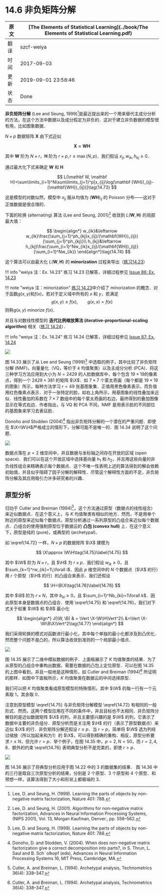 # 14.6 非负矩阵分解

| 原文   | [The Elements of Statistical Learning](../book/The Elements of Statistical Learning.pdf) |
| ---- | ---------------------------------------- |
| 翻译   | szcf-weiya                               |
| 时间   | 2017-09-03                   |
|更新|2019-09-01 23:58:46|
|状态|Done|


**非负矩阵分解** (Lee and Seung, 1999)[^1]是最近提出来的一个用来替代主成分分析的方法，在这个方法中数据以及成分假定为非负的．这对于建立非负数据的模型很有用，比如图象数据．

$N\times p$ 数据矩阵 $\mathbf X$ 由下式近似

$$
\mathbf X \approx \mathbf W\mathbf H\tag{14.72}\label{14.72}
$$

其中 $\mathbf W$ 阶为 $N\times r$，$\mathbf H$ 阶为 $r\times p, r\le \max(N,p)$．我们假设 $x_{ij}, w_{ik}, h_{kj}\ge 0$．

通过最大化下式来确定 $\mathbf W$ 和 $\mathbf H$

$$
L(\mathbf W, \mathbf H)=\sum\limits_{i=1}^N\sum\limits_{j=1}^p[x_{ij}\log(\mathbf {WH})_{ij}-(\mathbf{WH})_{ij})]\tag{14.73}
$$

这是模型的对数似然，模型中 $x_{ij}$ 服从均值为 $(\mathbf{WH})_{ij}$ 的 Poisson 分布——这对于正值数据是很合理的．

下面的轮换 (alternating) 算法 (Lee and Seung, 2001)[^2] 收敛到 $L(\mathbf W, \mathbf H)$ 的局部最大值：

<!-- 
$$
\begin{array}{ll}
w_{ik}&\leftarrow w_{ik}\frac{\sum_{j=1}^ph_{kj}x_{ij}/(\mathbf{WH}_{ij})}{\sum_{j=1}^ph_{kj}}\\
h_{kj}&\leftarrow h_{kj}\frac{\sum_{j=1}^pw_{ik}x_{ij}/(\mathbf{WH}_{ij})}{\sum_{j=1}^pw_{ik}}
\end{array}\tag{14.74}
$$
-->


$$
\begin{align*}
w_{ik}&\leftarrow w_{ik}\frac{\sum_{j=1}^ph_{kj}x_{ij}/(\mathbf{WH})_{ij}}{\sum_{j=1}^ph_{kj}}\\
h_{kj}&\leftarrow h_{kj}\frac{\sum_{i=1}^Nw_{ik}x_{ij}/(\mathbf{WH})_{ij}}{\sum_{i=1}^Nw_{ik}}
\end{align*}\tag{14.74}
$$

这个算法可以由最大化 $L(\mathbf W, \mathbf H)$ 的 **minorization** 过程来导出（[练习14.23](https://github.com/szcf-weiya/ESL-CN/issues/86)）

!!! info "weiya 注：Ex. 14.23"
    练习 14.23 已解答，详细过程参见 [Issue 86: Ex. 14.23](https://github.com/szcf-weiya/ESL-CN/issues/86)

!!! note "weiya 注：minorization"
    [练习 14.23](https://github.com/szcf-weiya/ESL-CN/issues/86)中介绍了 minorization 的概念．对于函数$g(x, y)$和$f(x)$，若对于定义域中所有的 $x$ 和 $y$，若满足
    $$
    g(x,y)\le f(x),\qquad g(x,x)=f(x)
    $$
    则称$g(x,y)$ minorize $f(x)$．

并且与对数线性模型的 **迭代比例缩放算法 (iterative-proportional-scaling algorithm)** 相关（[练习 14.24](https://github.com/szcf-weiya/ESL-CN/issues/87)）．

!!! info "weiya 注：Ex. 14.24"
    练习 14.24 已解答，详细过程参见 [Issue 87: Ex. 14.24](https://github.com/szcf-weiya/ESL-CN/issues/87)

![](../img/14/fig14.33.png)

图 14.33 展示了从 Lee and Seung (1999)[^1] 中选取的例子，其中比较了非负矩阵分解 (NMF)，向量量化（VQ，等价于 $k$ 均值聚类）以及主成分分析 (PCA)．将这三种学习方法应用到大小为 $N=2429$ 的人脸数据库中，每个包含 $19\times 19$的像素点，得到一个 $2429\times 381$ 的矩阵 $\X$．如 $7\times 7$ 个蒙太奇画（每个都是 $19\times 19$ 的图象）所示，每种方法学习 $r=49$ 张基图象集．正值用黑色像素表示，而负值用红色像素点表示．对于一张特定的脸，如右上角所示，用基图象的线性叠加来近似．线性叠加的系数在 $7\times 7$ 数组中的每个蒙太奇画的右边，最终得到的叠加图像显示在等式右边．作者指出，与 VQ 和 PCA 不同，NMF 是用表示脸的不同部位的基图象来学习去表征脸．

Donoho and Stodden (2004)[^3] 指出非负矩阵分解的一个潜在的严重问题．即使在 $\X=\W\H$严格成立的情形下，分解可能不是唯一的．图 14.34 说明了这个问题．

![](../img/14/fig14.34.png)

数据点落在 $p=2$ 维空间中，并且数据与坐标轴之间存在开放的区域 (open space)．我们可以在这个开放区域中选择基向量 $h_1$ 和 $h_2$，并且用这些向量的非负线性组合来精确表示每个数据点．这个不唯一性表明上述的算法得到的解会依赖初始值，并且似乎阻碍了因子分解的解释性．尽管这个解释性方面的不足，非负矩阵分解及其应用吸引力许多研究者的兴趣．


## 原型分析

归功于 Cutler and Breiman (1994)[^4]，这个方法通过原型（数据点的线性组合）来近似数据点．在这个意义上，与 $K$ 均值聚类有相似的地方．然而，不是用单个附近的原型来近似每个数据点，原型分析通过一系列原型的凸组合来近似每个数据点．凸组合的使用强制原型位于数据云的 **凸包 (convex hull)** 上．在这个意义下，原型是纯的 (pure)，或典型的 (archetypal)．

如 \eqref{14.72} 一样，$N\times p$ 的数据矩阵 $\X$ 建模为

$$
\X\approx \W\H\tag{14.75}\label{14.75}
$$

其中 $\W$ 阶为 $N\times r$，且 $\H$ 为 $r\times p$．我们假设 $w_{ik}\ge 0$，且 $\sum_{k=1}^rw_{ik}=1\;\forall i$．因此 $p$ 维空间中的 $N$ 个数据点（$\X$ 的行）用 $r$ 个原型（$\H$ 的行）的凸组合来表示．我们还假设

$$
\H=\B\X\tag{14.76}\label{14.76}
$$

其中 $\B$ 阶为 $r\times N$，其中 $b_{ki}\ge 0$，且 $\sum_{i=1}^Nb_{ki}=1\forall k$．因此原型本身是数据点的凸组合．使用 \eqref{14.75} 和 \eqref{14.76}，我们对下式关于权重 $\W$ 和 $\B$ 最小化

$$
\begin{align*}
J(\W, \B) & = \Vert \X-\W\H\Vert^2\\
&=\Vert \X-\W\B\X\Vert^2\tag{14.77}
\end{align*}
$$

我们采用轮换的模式对函数进行最小化，其中每个单独的最小化都涉及到凸优化．然而整个问题不是凸的，所以算法收敛到准则的一个局部最小值点．

![](../img/14/fig14.35.png)

图 14.35 展示了二维中模拟数据的例子．上面板展示了 $K$ 均值聚类的结果．为了从原型的凸组合中重构出数据，需要在数据的凸包上定位原型．可以在图 14.35 的上图中看到，并且一般地是这种情形，如 Cutler and Breiman (1994)[^4] 所证明的那样．如图中下面板所示，$K$ 均值聚类在数据云的中间选择原型．

我们可以把 $K$ 均值聚类看成原型模型的特殊情形，其中 $\W$ 的每一行有一个元素取 1，其余取 0．

注意到原型模型 \eqref{14.75} 与非负矩阵分解模型 \eqref{14.72} 有相同的一般形式．然而，这两个模型应用在不同的条件中，并且目标也不太相同．非负矩阵分解目的是近似数据矩阵 $\X$ 的列，并且主要感兴趣的是 $\W$ 的列，它表示了数据中主要的非负组分．原型分析而是关注用 $\H$ 的行（表示了原型数据点）来近似 $\X$ 的行．非负矩阵分解还假设 $r\le p$．当 $r=p$，简单将 $\W$ 选为列经过缩放（所以加起来和为1）的 $\X$，可以得到精确的重构．相反，原型分析要求 $r\le N$，但允许 $r>p$．举个例子，在图 14.35 中，$p=2,N=50$，而 $r=2,4,8$．额外的约束 \eqref{14.76} 表明典型分析不是完美的，即使 $r>p$．

![](../img/14/fig14.36.png)

图 14.36 展示了将典型分析应用于图 14.22 中的 3 的数据集的结果． 图 14.36 中的三行是取自三次原型分析的结果，分别是 2 个原型、3 个原型和 4 个原型．和预想一样，该算法得到了大小和形状上都极端的 3．


[^1]: Lee, D. and Seung, H. (1999). Learning the parts of objects by non-negative matrix factorization, Nature 401: 788.
[^2]: Lee, D. and Seung, H. (2001). Algorithms for non-negative matrix factorization, Advances in Neural Information Processing Systems, (NIPS 2001), Vol. 13, Morgan Kaufman, Denver., pp. 556–562.
[^3]: Donoho, D. and Stodden, V. (2004). When does non-negative matrix factorization give a correct decomposition into parts?, in S. Thrun, L. Saul and B. Sch¨olkopf (eds), Advances in Neural Information Processing Systems 16, MIT Press, Cambridge, MA.
[^4]: Cutler, A. and Breiman, L. (1994). Archetypal analysis, Technometrics 36(4): 338–347.

